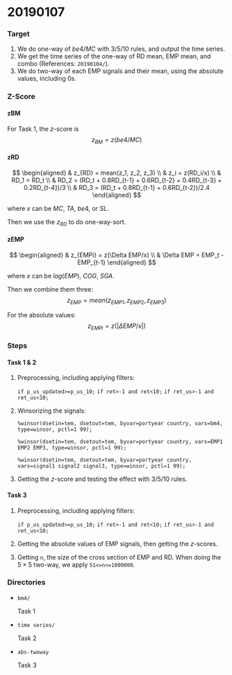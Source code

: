 # 20190107

### Target

1. We do one-way of $be4/MC$ with 3/5/10 rules, and output the time series.
2. We get the time series of the one-way of RD mean, EMP mean, and combo (References: `20190104/`).
3. We do two-way of each EMP signals and their mean, using the absolute values, including 0s.

### Z-Score

#### zBM

For Task 1, the $z$-score is 
$$
z_{BM} = z(be4/MC)
$$

#### zRD

$$
\begin{aligned}
& z_{RD} = mean(z_1, z_2, z_3) \\
& z_i = z(RD_i/x) \\
& RD_1 = RD_t \\
& RD_2 = (RD_t + 0.8RD_{t-1} + 0.6RD_{t-2} + 0.4RD_{t-3} + 0.2RD_{t-4})/3 \\
& RD_3 = (RD_t + 0.8RD_{t-1} + 0.6RD_{t-2})/2.4 
\end{aligned}
$$

where $x$ can be $MC$, $TA$, $be4$, or $SL$.

Then we use the $z_{RD}$ to do one-way-sort.

#### zEMP

$$
\begin{aligned}
& z_{EMPi} = z(\Delta EMP/x) \\
& \Delta EMP = EMP_t - EMP_{t-1}
\end{aligned}
$$

where $x$ can be $lag(EMP)$, $COG$, $SGA$.

Then we combine them three:
$$
z_{EMP} = mean(z_{EMP1}, z_{EMP2}, z_{EMP3})
$$

For the absolute values:
$$
z_{EMPi} = z(|\Delta EMP/x|)
$$

### Steps

#### Task 1 & 2

1. Preprocessing, including applying filters:

   `if p_us_updated>=p_us_10;`
   `if ret>-1 and ret<10;`
   `if ret_us>-1 and ret_us<10;`

2. Winsorizing the signals:

   `%winsor(dsetin=tem, dsetout=tem, byvar=portyear country, vars=bm4, type=winsor, pctl=1 99);`

   `%winsor(dsetin=tem, dsetout=tem, byvar=portyear country, vars=EMP1 EMP2 EMP3, type=winsor, pctl=1 99);`

   `%winsor(dsetin=tem, dsetout=tem, byvar=portyear country, vars=signal1 signal2 signal3, type=winsor, pctl=1 99);`

3. Getting the $z$-score and testing the effect with 3/5/10 rules.

#### Task 3

1. Preprocessing, including applying filters:

   `if p_us_updated>=p_us_10;`
   `if ret>-1 and ret<10;`
   `if ret_us>-1 and ret_us<10;`

2. Getting the absolute values of EMP signals, then getting the $z$-scores.
3. Getting `n`, the size of the cross section of EMP and RD. When doing the $5\times5$ two-way, we apply `51<=n<=1000000`.

### Directories

* `bm4/`

  Task 1

* `time series/`

  Task 2

* `abs-twoway`

  Task 3